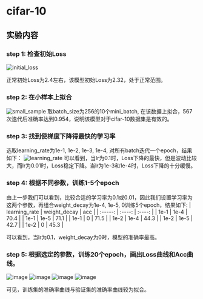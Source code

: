 # cifar-10
## 实验内容
### step 1: 检查初始Loss
![initial_loss](https://user-images.githubusercontent.com/42258146/141669313-48b5990a-e425-47e2-8904-7988b950d654.png)

正常初始Loss为2.4左右，该模型初始Loss为2.32，处于正常范围。
### step 2: 在小样本上拟合
![small_sample](https://user-images.githubusercontent.com/42258146/141669366-7eb44337-6250-4bfb-a23b-5ec472e9a04c.png)
取batch_size为256的10个mini_batch, 在该数据上拟合，567次迭代后准确率达到0.954，说明该模型对于cifar-10数据集是有效的。
### step 3: 找到使梯度下降得最快的学习率
选取learning_rate为1e-1, 1e-2, 1e-3, 1e-4, 对所有batch迭代一个epoch，结果如下：
![learning_rate](https://user-images.githubusercontent.com/42258146/141669501-96fbca5c-2dd4-4365-ac3b-a52b074d034f.png)
可以看到，当lr为0.1时，Loss下降的最快，但是波动比较大，而lr为0.01时，Loss稳定下降。当lr为1e-3和1e-4时，Loss下降的十分缓慢。
### step 4: 根据不同参数，训练1-5个epoch
由上一步我们可以看到，比较合适的学习率为0.1或0.01，因此我们设置学习率为这两个参数，再组合weight_decay为1e-4, 1e-5, 0训练5个epoch，结果如下:
| learning_rate | weight_decay | acc |
| :-----: | :----: | :----: |
| 1e-1 | 1e-4 | 70.4 |
| 1e-1 | 1e-5 | 71.1 |
| 1e-1 | 0 | 71.5 |
| 1e-2 | 1e-4 | 44.3 |
| 1e-2 | 1e-5 | 42.7 |
| 1e-2 | 0 | 45.3 |

可以看到，当lr为0.1，weight_decay为0时，模型的准确率最高。
### step 5: 根据选定的参数，训练20个epoch，画出Loss曲线和Acc曲线。
![image](https://user-images.githubusercontent.com/42258146/141669914-0930bde9-e81c-479f-aeb5-1d67d9659eb7.png)
![image](https://user-images.githubusercontent.com/42258146/141669919-e641bf9c-f713-4cbf-80e3-938ceef462fe.png)
![image](https://user-images.githubusercontent.com/42258146/141669925-030d8a6f-e5d7-405a-b132-a5fd8d313a64.png)
![image](https://user-images.githubusercontent.com/42258146/141669931-0617b973-4d19-41f8-afd3-07c1c58f2510.png)

可见，训练集的准确率曲线与验证集的准确率曲线较为拟合。
